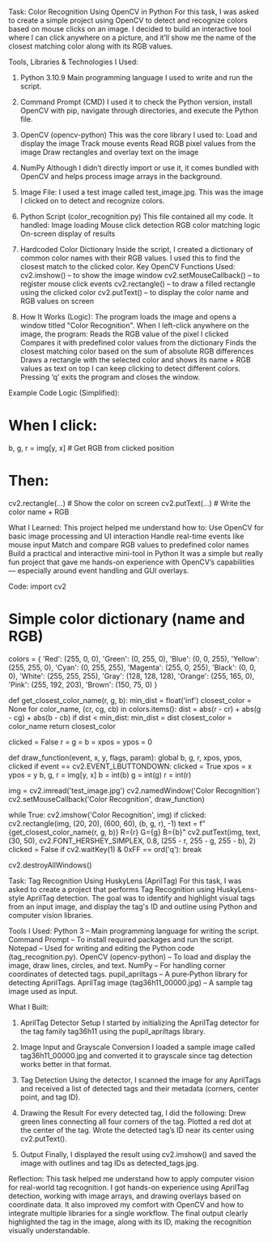 Task: Color Recognition Using OpenCV in Python
For this task, I was asked to create a simple project using OpenCV to detect and recognize colors based on mouse clicks on an image. I decided to build an interactive tool where I can click anywhere on a picture, and it’ll show me the name of the closest matching color along with its RGB values.

Tools, Libraries & Technologies I Used:
1. Python 3.10.9
Main programming language I used to write and run the script.

2. Command Prompt (CMD)
I used it to check the Python version, install OpenCV with pip, navigate through directories, and execute the Python file.

3. OpenCV (opencv-python)
This was the core library I used to:
Load and display the image
Track mouse events
Read RGB pixel values from the image
Draw rectangles and overlay text on the image

4. NumPy
Although I didn’t directly import or use it, it comes bundled with OpenCV and helps process image arrays in the background.

5. Image File:
I used a test image called test_image.jpg. This was the image I clicked on to detect and recognize colors.

6. Python Script (color_recognition.py)
This file contained all my code. It handled:
Image loading
Mouse click detection
RGB color matching logic
On-screen display of results

7. Hardcoded Color Dictionary
Inside the script, I created a dictionary of common color names with their RGB values. I used this to find the closest match to the clicked color.
Key OpenCV Functions Used:
cv2.imshow() – to show the image window
cv2.setMouseCallback() – to register mouse click events
cv2.rectangle() – to draw a filled rectangle using the clicked color
cv2.putText() – to display the color name and RGB values on screen

8. How It Works (Logic):
The program loads the image and opens a window titled "Color Recognition".
When I left-click anywhere on the image, the program:
Reads the RGB value of the pixel I clicked
Compares it with predefined color values from the dictionary
Finds the closest matching color based on the sum of absolute RGB differences
Draws a rectangle with the selected color and shows its name + RGB values as text on top
I can keep clicking to detect different colors.
Pressing ‘q’ exits the program and closes the window.

Example Code Logic (Simplified):
# When I click:
b, g, r = img[y, x]  # Get RGB from clicked position
# Then:
cv2.rectangle(...)   # Show the color on screen
cv2.putText(...)     # Write the color name + RGB

What I Learned:
This project helped me understand how to:
Use OpenCV for basic image processing and UI interaction
Handle real-time events like mouse input
Match and compare RGB values to predefined color names
Build a practical and interactive mini-tool in Python
It was a simple but really fun project that gave me hands-on experience with OpenCV’s capabilities — especially around event handling and GUI overlays.




Code: 
import cv2

# Simple color dictionary (name and RGB)
colors = {
    'Red': (255, 0, 0),
    'Green': (0, 255, 0),
    'Blue': (0, 0, 255),
    'Yellow': (255, 255, 0),
    'Cyan': (0, 255, 255),
    'Magenta': (255, 0, 255),
    'Black': (0, 0, 0),
    'White': (255, 255, 255),
    'Gray': (128, 128, 128),
    'Orange': (255, 165, 0),
    'Pink': (255, 192, 203),
    'Brown': (150, 75, 0)
}

def get_closest_color_name(r, g, b):
    min_dist = float('inf')
    closest_color = None
    for color_name, (cr, cg, cb) in colors.items():
        dist = abs(r - cr) + abs(g - cg) + abs(b - cb)
        if dist < min_dist:
            min_dist = dist
            closest_color = color_name
    return closest_color

clicked = False
r = g = b = xpos = ypos = 0

def draw_function(event, x, y, flags, param):
    global b, g, r, xpos, ypos, clicked
    if event == cv2.EVENT_LBUTTONDOWN:
        clicked = True
        xpos = x
        ypos = y
        b, g, r = img[y, x]
        b = int(b)
        g = int(g)
        r = int(r)

img = cv2.imread('test_image.jpg')
cv2.namedWindow('Color Recognition')
cv2.setMouseCallback('Color Recognition', draw_function)

while True:
    cv2.imshow('Color Recognition', img)
    if clicked:
        cv2.rectangle(img, (20, 20), (600, 60), (b, g, r), -1)
        text = f"{get_closest_color_name(r, g, b)} R={r} G={g} B={b}"
        cv2.putText(img, text, (30, 50), cv2.FONT_HERSHEY_SIMPLEX, 0.8,
                    (255 - r, 255 - g, 255 - b), 2)
        clicked = False
    if cv2.waitKey(1) & 0xFF == ord('q'):
        break

cv2.destroyAllWindows()












Task: Tag Recognition Using HuskyLens (AprilTag)
For this task, I was asked to create a project that performs Tag Recognition using HuskyLens-style AprilTag detection. The goal was to identify and highlight visual tags from an input image, and display the tag's ID and outline using Python and computer vision libraries.

Tools I Used:
Python 3 – Main programming language for writing the script.
Command Prompt – To install required packages and run the script.
Notepad – Used for writing and editing the Python code (tag_recognition.py).
OpenCV (opencv-python) – To load and display the image, draw lines, circles, and text.
NumPy – For handling corner coordinates of detected tags.
pupil_apriltags – A pure‑Python library for detecting AprilTags.
AprilTag image (tag36h11_00000.jpg) – A sample tag image used as input.

What I Built:
 1. AprilTag Detector Setup
I started by initializing the AprilTag detector for the tag family tag36h11 using the pupil_apriltags library.

 2. Image Input and Grayscale Conversion
I loaded a sample image called tag36h11_00000.jpg and converted it to grayscale since tag detection works better in that format.

 3. Tag Detection
Using the detector, I scanned the image for any AprilTags and received a list of detected tags and their metadata (corners, center point, and tag ID).

 4. Drawing the Result
For every detected tag, I did the following:
Drew green lines connecting all four corners of the tag.
Plotted a red dot at the center of the tag.
Wrote the detected tag’s ID near its center using cv2.putText().

 5. Output
Finally, I displayed the result using cv2.imshow() and saved the image with outlines and tag IDs as detected_tags.jpg.

Reflection:
This task helped me understand how to apply computer vision for real-world tag recognition. I got hands-on experience using AprilTag detection, working with image arrays, and drawing overlays based on coordinate data. It also improved my comfort with OpenCV and how to integrate multiple libraries for a single workflow. The final output clearly highlighted the tag in the image, along with its ID, making the recognition visually understandable.

